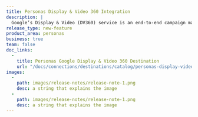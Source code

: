 ```yaml
---
title: Personas Display & Video 360 Integration
description: |
  Google’s Display & Video (DV360) service is an end-to-end campaign management tool that enables enterprise customers to plan, measure, and run display and video advertisements.
release_type: new-feature
product_area: personas
business: true
team: false
doc_links:
  - 
    title: Personas Google Display & Video 360 Destination
    url: "/docs/connections/destinations/catalog/personas-display-video-360/"
images:
  -
    path: images/release-notes/release-note-1.png
    desc: a string that explains the image
  -
    path: images/release-notes/release-note-1.png
    desc: a string that explains the image
---
```


